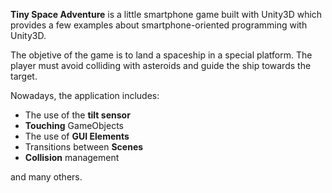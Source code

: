 **Tiny Space Adventure** is a little smartphone game built with Unity3D which 
provides a few examples about smartphone-oriented programming with Unity3D.

The objetive of the game is to land a spaceship in a special platform. The player must avoid colliding with asteroids and guide the ship towards the target.

Nowadays, the application includes:
- The use of the **tilt sensor**
- **Touching** GameObjects
- The use of **GUI Elements**
- Transitions between **Scenes**
- **Collision** management

and many others.
